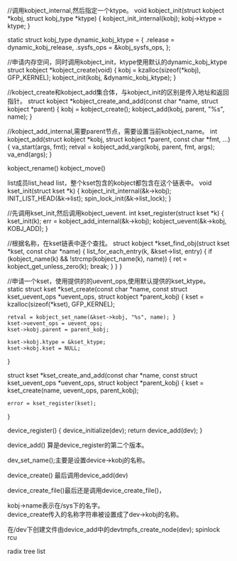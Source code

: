 //调用kobject_internal,然后指定一个ktype。
void kobject_init(struct kobject *kobj, struct kobj_type *ktype)
{
	kobject_init_internal(kobj);
	kobj->ktype = ktype;
}



static struct kobj_type dynamic_kobj_ktype = {
	.release	= dynamic_kobj_release,
	.sysfs_ops	= &kobj_sysfs_ops,
};

//申请内存空间，同时调用kobject_init，ktype使用默认的dynamic_kobj_ktype
struct kobject *kobject_create(void)
{
	kobj = kzalloc(sizeof(*kobj), GFP_KERNEL);
	kobject_init(kobj, &dynamic_kobj_ktype);
}


//kobject_create和kobject_add集合体，与kobject_init的区别是传入地址和返回指针。
struct kobject *kobject_create_and_add(const char *name, struct kobject *parent)
{
	kobj = kobject_create();
	kobject_add(kobj, parent, "%s", name);
}


//kobject_add_internal,需要parent节点，需要设置当前kobject_name。
int kobject_add(struct kobject *kobj, struct kobject *parent,
		const char *fmt, ...)
{
	va_start(args, fmt);
	retval = kobject_add_varg(kobj, parent, fmt, args);
	va_end(args);
}



kobject_rename()
kobject_move()


list成员list_head list，整个kset包含的kobject都包含在这个链表中。
void kset_init(struct kset *k)
{
	kobject_init_internal(&k->kobj);
	INIT_LIST_HEAD(&k->list);
	spin_lock_init(&k->list_lock);
}


//先调用kset_init,然后调用kobject_uevent.
int kset_register(struct kset *k)
{
	kset_init(k);
	err = kobject_add_internal(&k->kobj);
	kobject_uevent(&k->kobj, KOBJ_ADD);
}

//根据名称，在kset链表中逐个查找。
struct kobject *kset_find_obj(struct kset *kset, const char *name)
{
	list_for_each_entry(k, &kset->list, entry) {
		if (kobject_name(k) && !strcmp(kobject_name(k), name)) {
			ret = kobject_get_unless_zero(k);
			break;
		}
	}
}

//申请一个kset，使用提供的的uevent_ops,使用默认提供的kset_ktype。  
static struct kset *kset_create(const char *name,
				const struct kset_uevent_ops *uevent_ops,
				struct kobject *parent_kobj)
{
	kset = kzalloc(sizeof(*kset), GFP_KERNEL);
	
	retval = kobject_set_name(&kset->kobj, "%s", name);	}
	kset->uevent_ops = uevent_ops;
	kset->kobj.parent = parent_kobj;

	kset->kobj.ktype = &kset_ktype;
	kset->kobj.kset = NULL;

}


struct kset *kset_create_and_add(const char *name,
				 const struct kset_uevent_ops *uevent_ops,
				 struct kobject *parent_kobj)
{
	kset = kset_create(name, uevent_ops, parent_kobj);

	error = kset_register(kset);
}



device_register()
{
	device_initialize(dev);
	return device_add(dev);
}

device_add()    算是device_register的第二个版本。

dev_set_name();主要是设置device->kobj的名称。

device_create() 最后调用device_add(dev)

device_create_file()最后还是调用device_create_file()，


kobj->name表示在/sys下的名字。  
device_create传入的名称字符串被设置成了dev->kobj的名称。


在/dev下创建文件由device_add中的devtmpfs_create_node(dev);
spinlock
rcu

radix tree
list



